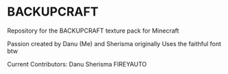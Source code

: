 # BACKUPCRAFT
 Repository for the BACKUPCRAFT texture pack for Minecraft

Passion created by Danu (Me) and Sherisma originally
Uses the faithful font btw

Current Contributors:
Danu
Sherisma
FIREYAUTO
